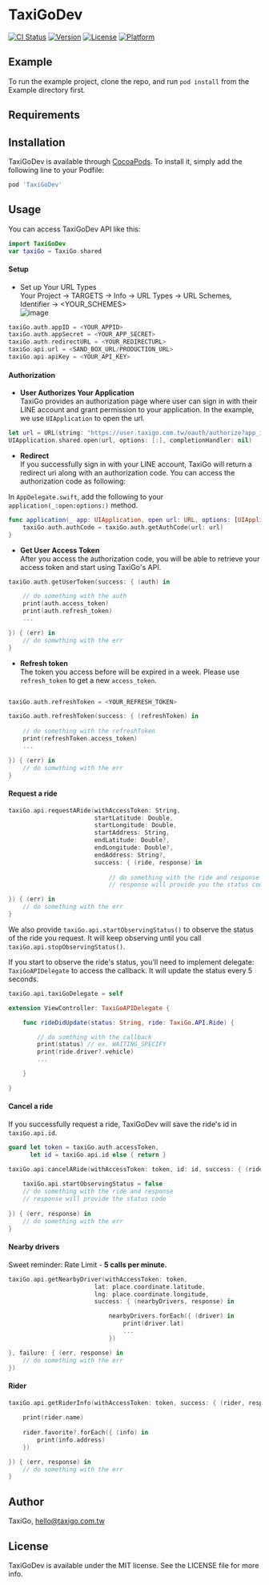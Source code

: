 # TaxiGoDev

[![CI Status](https://img.shields.io/travis/shannn214/TaxiGoDev.svg?style=flat)](https://travis-ci.org/shannn214/TaxiGoDev)
[![Version](https://img.shields.io/cocoapods/v/TaxiGoDev.svg?style=flat)](https://cocoapods.org/pods/TaxiGoDev)
[![License](https://img.shields.io/cocoapods/l/TaxiGoDev.svg?style=flat)](https://cocoapods.org/pods/TaxiGoDev)
[![Platform](https://img.shields.io/cocoapods/p/TaxiGoDev.svg?style=flat)](https://cocoapods.org/pods/TaxiGoDev)

## Example

To run the example project, clone the repo, and run `pod install` from the Example directory first.

## Requirements

## Installation

TaxiGoDev is available through [CocoaPods](https://cocoapods.org). To install
it, simply add the following line to your Podfile:

```ruby
pod 'TaxiGoDev'
```

## Usage
You can access TaxiGoDev API like this:
```swift
import TaxiGoDev
var taxiGo = TaxiGo.shared
```

#### Setup

- Set up Your URL Types  
Your Project -> TARGETS -> Info -> URL Types -> URL Schemes, Identifier -> <YOUR_SCHEMES>  
![image](https://github.com/shannn214/TaxiGoDev/blob/develop/Example/TaxiGoDev/Images.xcassets/URL_SCHEMES.imageset/URL_SCHEMES.png)
```swift
taxiGo.auth.appID = <YOUR_APPID>
taxiGo.auth.appSecret = <YOUR_APP_SECRET>
taxiGo.auth.redirectURL = <YOUR_REDIRECTURL>
taxiGo.api.url = <SAND_BOX_URL/PRODUCTION_URL>
taxiGo.api.apiKey = <YOUR_API_KEY>
```

#### Authorization
- **User Authorizes Your Application**  
TaxiGo provides an authorization page where user can sign in with their LINE account and grant permission to your application. In the example, we use `UIApplication` to open the url.
```swift
let url = URL(string: "https://user.taxigo.com.tw/oauth/authorize?app_id=<YOUR_APPID>&redirect_uri=<YOUR_REDIRECTURL>")
UIApplication.shared.open(url, options: [:], completionHandler: nil)
```
- **Redirect**  
If you successfully sign in with your LINE account, TaxiGo will return a redirect uri along with an authorization code. You can access the authorization code as following: 

In  `AppDelegate.swift`, add the following to your `application(_:open:options:)` method.
```swift
func application(_ app: UIApplication, open url: URL, options: [UIApplication.OpenURLOptionsKey : Any] = [:]) -> Bool {
    taxiGo.auth.authCode = taxiGo.auth.getAuthCode(url: url)
}
```
- **Get User Access Token**  
After you access the authorization code, you will be able to retrieve your access token and start using TaxiGo's API.
```swift
taxiGo.auth.getUserToken(success: { (auth) in

    // do something with the auth
    print(auth.access_token)
    print(auth.refresh_token)
    ...

}) { (err) in
    // do somwthing with the err
}
```
- **Refresh token**  
The token you access before will be expired in a week. Please use `refresh_token` to get a new `access_token`. 
```swift

taxiGo.auth.refreshToken = <YOUR_REFRESH_TOKEN>

taxiGo.auth.refreshToken(success: { (refreshToken) in
            
    // do something with the refreshToken
    print(refreshToken.access_token)
    ...

}) { (err) in
    // do somwthing with the err
}
```


#### Request a ride
```swift
taxiGo.api.requestARide(withAccessToken: String, 
                        startLatitude: Double, 
                        startLongitude: Double, 
                        startAddress: String, 
                        endLatitude: Double?, 
                        endLongitude: Double?, 
                        endAddress: String?, 
                        success: { (ride, response) in
                        
                            // do something with the ride and response
                            // response will provide you the status code

}) { (err) in
    // do something with the err
}
```
We also provide `taxiGo.api.startObservingStatus()` to observe the status of the ride you request. It will keep observing until you call `taxiGo.api.stopObservingStatus()`.

If you start to observe the ride's status, you'll need to implement delegate: `TaxiGoAPIDelegate` to access the callback. It will update the status every 5 seconds.
```swift
taxiGo.api.taxiGoDelegate = self

extension ViewController: TaxiGoAPIDelegate {

    func rideDidUpdate(status: String, ride: TaxiGo.API.Ride) {

        // do somthing with the callback
        print(status) // ex. WAITING_SPECIFY
        print(ride.driver?.vehicle)
        ...

    }

}
```

#### Cancel a ride
If you successfully request a ride, TaxiGoDev will save the ride's id in `taxiGo.api.id`. 
```swift
guard let token = taxiGo.auth.accessToken,
      let id = taxiGo.api.id else { return }

taxiGo.api.cancelARide(withAccessToken: token, id: id, success: { (ride, response) in
                                    
    taxiGo.api.startObservingStatus = false
    // do something with the ride and response
    // response will provide the status code
                                            
}) { (err, response) in
    // do something with the err
}
```

#### Nearby drivers

Sweet reminder: Rate Limit - **5 calls per minute.**
```swift
taxiGo.api.getNearbyDriver(withAccessToken: token,
                        lat: place.coordinate.latitude,
                        lng: place.coordinate.longitude,
                        success: { (nearbyDrivers, response) in

                            nearbyDrivers.forEach({ (driver) in
                                print(driver.lat)
                                ...
                            })

}, failure: { (err, response) in
    // do something with the err
})
```
#### Rider

```swift
taxiGo.api.getRiderInfo(withAccessToken: token, success: { (rider, response) in
            
    print(rider.name)
    
    rider.favorite?.forEach({ (info) in
        print(info.address)
    })

}) { (err, response) in
    // do something with the err
}
```



## Author

TaxiGo, hello@taxigo.com.tw

## License

TaxiGoDev is available under the MIT license. See the LICENSE file for more info.

